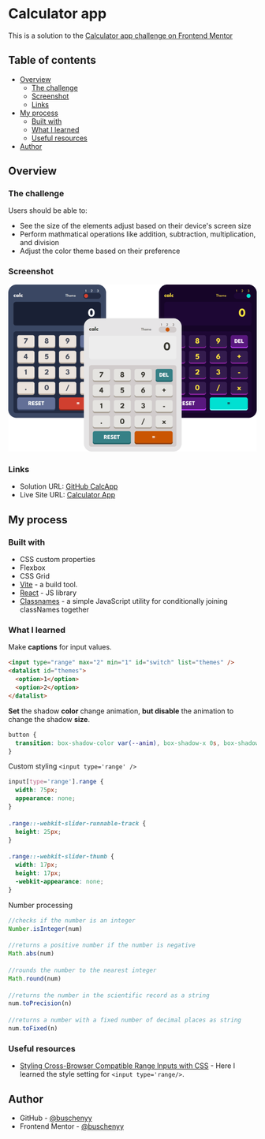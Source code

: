 # Calculator app

This is a solution to the [Calculator app challenge on Frontend Mentor](https://www.frontendmentor.io/challenges/calculator-app-9lteq5N29)

## Table of contents

- [Overview](#overview)
  - [The challenge](#the-challenge)
  - [Screenshot](#screenshot)
  - [Links](#links)
- [My process](#my-process)
  - [Built with](#built-with)
  - [What I learned](#what-i-learned)
  - [Useful resources](#useful-resources)
- [Author](#author)

## Overview

### The challenge

Users should be able to:

- See the size of the elements adjust based on their device's screen size
- Perform mathmatical operations like addition, subtraction, multiplication, and division
- Adjust the color theme based on their preference

### Screenshot

![preview image](./assets/preview.png)

### Links

- Solution URL: [GitHub CalcApp ](https://github.com/buschenyy/calculator-app)
- Live Site URL: [Calculator App](https://calculator-app-delta-six.vercel.app/)

## My process

### Built with

- CSS custom properties
- Flexbox
- CSS Grid
- [Vite](https://vitejs.dev/) - a build tool.
- [React](https://reactjs.org/) - JS library
- [Classnames](https://www.npmjs.com/package/classnames) - a simple JavaScript utility for conditionally joining classNames together
### What I learned

Make **captions** for input values.

```html
<input type="range" max="2" min="1" id="switch" list="themes" />
<datalist id="themes">
  <option>1</option>
  <option>2</option>
</datalist>
```

**Set** the shadow **color** change animation, **but disable** the animation to change the shadow **size**.

```css
button {
  transition: box-shadow-color var(--anim), box-shadow-x 0s, box-shadow-y 0s, background var(--anim);
}
```

Custom styling `<input type='range' />`

```css
input[type='range'].range {
  width: 75px;
  appearance: none;
}

.range::-webkit-slider-runnable-track {
  height: 25px;
}

.range::-webkit-slider-thumb {
  width: 17px;
  height: 17px;
  -webkit-appearance: none;
}
```

Number processing

```js
//checks if the number is an integer
Number.isInteger(num)

//returns a positive number if the number is negative
Math.abs(num)

//rounds the number to the nearest integer
Math.round(num)

//returns the number in the scientific record as a string
num.toPrecision(n)

//returns a number with a fixed number of decimal places as string
num.toFixed(n)
```
### Useful resources

- [Styling Cross-Browser Compatible Range Inputs with CSS](https://css-tricks.com/styling-cross-browser-compatible-range-inputs-css/) - Here I learned the style setting for `<input type='range/>`.

## Author

- GitHub - [@buschenyy](https://github.com/buschenyy)
- Frontend Mentor - [@buschenyy](https://www.frontendmentor.io/profile/buschenyy)